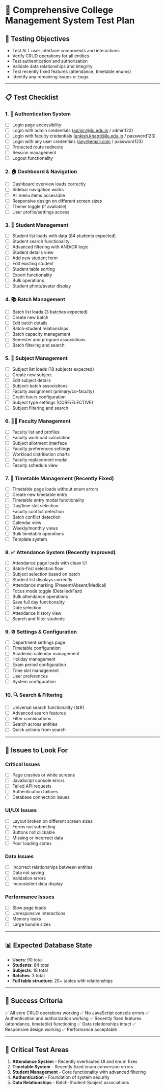 # 🧪 Comprehensive College Management System Test Plan

## 🎯 Testing Objectives
- Test ALL user interface components and interactions
- Verify CRUD operations for all entities
- Test authentication and authorization
- Validate data relationships and integrity
- Test recently fixed features (attendance, timetable enums)
- Identify any remaining issues or bugs

---

## 📋 Test Checklist

### 1. 🔐 Authentication System
- [ ] Login page accessibility
- [ ] Login with admin credentials (admin@jlu.edu.in / admin123)
- [ ] Login with faculty credentials (ankish.khatri@jlu.edu.in / password123)
- [ ] Login with any user credentials (any@email.com / password123)
- [ ] Protected route redirects
- [ ] Session management
- [ ] Logout functionality

### 2. 🏠 Dashboard & Navigation
- [ ] Dashboard overview loads correctly
- [ ] Sidebar navigation works
- [ ] All menu items accessible
- [ ] Responsive design on different screen sizes
- [ ] Theme toggle (if available)
- [ ] User profile/settings access

### 3. 👥 Student Management
- [ ] Student list loads with data (84 students expected)
- [ ] Student search functionality
- [ ] Advanced filtering with AND/OR logic
- [ ] Student details view
- [ ] Add new student form
- [ ] Edit existing student
- [ ] Student table sorting
- [ ] Export functionality
- [ ] Bulk operations
- [ ] Student photo/avatar display

### 4. 📚 Batch Management  
- [ ] Batch list loads (3 batches expected)
- [ ] Create new batch
- [ ] Edit batch details
- [ ] Batch-student relationships
- [ ] Batch capacity management
- [ ] Semester and program associations
- [ ] Batch filtering and search

### 5. 📖 Subject Management
- [ ] Subject list loads (18 subjects expected)
- [ ] Create new subject
- [ ] Edit subject details
- [ ] Subject-batch associations
- [ ] Faculty assignment (primary/co-faculty)
- [ ] Credit hours configuration
- [ ] Subject type settings (CORE/ELECTIVE)
- [ ] Subject filtering and search

### 6. 👨‍🏫 Faculty Management
- [ ] Faculty list and profiles
- [ ] Faculty workload calculation
- [ ] Subject allotment interface
- [ ] Faculty preferences settings
- [ ] Workload distribution charts
- [ ] Faculty replacement modal
- [ ] Faculty schedule view

### 7. 📅 Timetable Management (Recently Fixed)
- [ ] Timetable page loads without enum errors
- [ ] Create new timetable entry
- [ ] Timetable entry modal functionality
- [ ] Day/time slot selection
- [ ] Faculty conflict detection
- [ ] Batch conflict detection
- [ ] Calendar view
- [ ] Weekly/monthly views
- [ ] Bulk timetable operations
- [ ] Template system

### 8. ✅ Attendance System (Recently Improved)
- [ ] Attendance page loads with clean UI
- [ ] Batch-first selection flow
- [ ] Subject selection based on batch
- [ ] Student list displays correctly
- [ ] Attendance marking (Present/Absent/Medical)
- [ ] Focus mode toggle (Detailed/Fast)
- [ ] Bulk attendance operations
- [ ] Save full day functionality
- [ ] Date selection
- [ ] Attendance history view
- [ ] Search and filter students

### 9. ⚙️ Settings & Configuration
- [ ] Department settings page
- [ ] Timetable configuration
- [ ] Academic calendar management
- [ ] Holiday management
- [ ] Exam period configuration
- [ ] Time slot management
- [ ] User preferences
- [ ] System configuration

### 10. 🔍 Search & Filtering
- [ ] Universal search functionality (⌘K)
- [ ] Advanced search features
- [ ] Filter combinations
- [ ] Search across entities
- [ ] Quick actions from search

---

## 🐛 Issues to Look For

### Critical Issues
- [ ] Page crashes or white screens
- [ ] JavaScript console errors
- [ ] Failed API requests
- [ ] Authentication failures
- [ ] Database connection issues

### UI/UX Issues  
- [ ] Layout broken on different screen sizes
- [ ] Forms not submitting
- [ ] Buttons not clickable
- [ ] Missing or incorrect data
- [ ] Poor loading states

### Data Issues
- [ ] Incorrect relationships between entities
- [ ] Data not saving
- [ ] Validation errors
- [ ] Inconsistent data display

### Performance Issues
- [ ] Slow page loads
- [ ] Unresponsive interactions
- [ ] Memory leaks
- [ ] Large bundle sizes

---

## 📊 Expected Database State
- **Users**: 90 total
- **Students**: 84 total  
- **Subjects**: 18 total
- **Batches**: 3 total
- **Full table structure**: 20+ tables with relationships

---

## 🎯 Success Criteria
✅ All core CRUD operations working
✅ No JavaScript console errors
✅ Authentication and authorization working
✅ Recently fixed features (attendance, timetable) functioning
✅ Data relationships intact
✅ Responsive design working
✅ Performance acceptable

---

## 🚨 Critical Test Areas
1. **Attendance System** - Recently overhauled UI and enum fixes
2. **Timetable System** - Recently fixed enum conversion errors  
3. **Student Management** - Core functionality with advanced filtering
4. **Authentication** - Foundation of system security
5. **Data Relationships** - Batch-Student-Subject associations